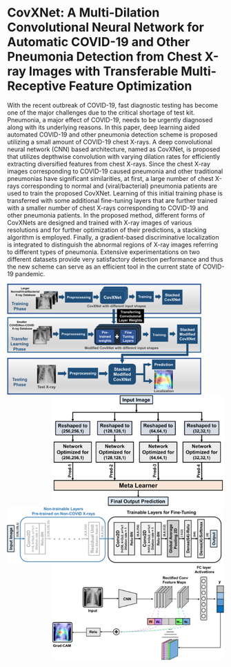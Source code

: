 # CovXNet: A Multi-Dilation Convolutional Neural Network for Automatic COVID-19 and Other Pneumonia Detection from Chest X-ray Images with Transferable Multi-Receptive Feature Optimization 

With the recent outbreak of COVID-19, fast diagnostic testing has become one of the major challenges due to the critical shortage of test kit. Pneumonia, a major effect of COVID-19, needs to be urgently diagnosed along with its underlying reasons. In this paper, deep learning aided automated COVID-19 and other pneumonia detection scheme is proposed utilizing a small amount of COVID-19 chest X-rays. A deep convolutional neural network (CNN) based architecture, named as CovXNet, is proposed that utilizes depthwise convolution with varying dilation rates for efficiently extracting diversified features from chest X-rays. Since the chest X-ray images corresponding to COVID-19 caused pneumonia and other traditional pneumonias have significant similarities, at first, a large number of chest X-rays corresponding to normal and (viral/bacterial) pneumonia patients are used to train the proposed CovXNet. Learning of this initial training phase is transferred with some additional fine-tuning layers that are further trained with a smaller number of chest X-rays corresponding to COVID-19 and other pneumonia patients. In the proposed method, different forms of CovXNets are designed and trained with X-ray images of various resolutions and for further optimization of their predictions, a stacking algorithm is employed. Finally, a gradient-based discriminative localization is integrated to distinguish the abnormal regions of X-ray images referring to different types of pneumonia. Extensive experimentations on two different datasets provide very satisfactory detection performance and thus the new scheme can serve as an efficient tool in the current state of COVID-19 pandemic.

<img align="left" src="https://github.com/Perceptron21/CovXNet/blob/master/sketch%20method.png" width="450">

<img align="right" src="https://github.com/Perceptron21/CovXNet/blob/master/f4.jpg" width="400">

<img align="left" src="https://github.com/Perceptron21/CovXNet/blob/master/f5.jpg" width="500">

<img align="right" src="https://github.com/Perceptron21/CovXNet/blob/master/Grad-CAM.png" width="400">
